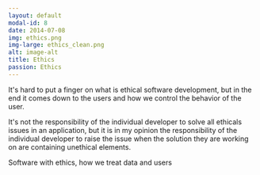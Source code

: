 ```yaml
---
layout: default
modal-id: 8
date: 2014-07-08
img: ethics.png
img-large: ethics_clean.png
alt: image-alt
title: Ethics
passion: Ethics
---
```


It's hard to put a finger on what is ethical software development, but in the end it comes down to the users and how we control the behavior of the user.

It's not the responsibility of the individual developer to solve all ethicals issues in an application, but it is in my opinion the responsibility of the individual developer to raise the issue when the solution they are working on are containing unethical elements.

Software with ethics, how we treat data and users